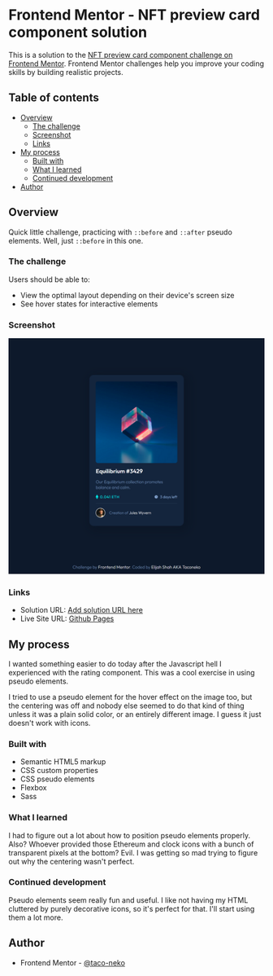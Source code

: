 # Frontend Mentor - NFT preview card component solution

This is a solution to the [NFT preview card component challenge on Frontend Mentor](https://www.frontendmentor.io/challenges/nft-preview-card-component-SbdUL_w0U). Frontend Mentor challenges help you improve your coding skills by building realistic projects. 

## Table of contents

- [Overview](#overview)
  - [The challenge](#the-challenge)
  - [Screenshot](#screenshot)
  - [Links](#links)
- [My process](#my-process)
  - [Built with](#built-with)
  - [What I learned](#what-i-learned)
  - [Continued development](#continued-development)
- [Author](#author)

## Overview

Quick little challenge, practicing with `::before` and `::after` pseudo elements. Well, just `::before` in this one.

### The challenge

Users should be able to:

- View the optimal layout depending on their device's screen size
- See hover states for interactive elements

### Screenshot

![](./images/screenshot.png)

### Links

- Solution URL: [Add solution URL here](https://your-solution-url.com)
- Live Site URL: [Github Pages](https://taco-neko.github.io/frontend-mentor-nft-card-component/)

## My process

I wanted something easier to do today after the Javascript hell I experienced with the rating component. This was a cool exercise in using pseudo elements.

I tried to use a pseudo element for the hover effect on the image too, but the centering was off and nobody else seemed to do that kind of thing unless it was a plain solid color, or an entirely different image. I guess it just doesn't work with icons.

### Built with

- Semantic HTML5 markup
- CSS custom properties
- CSS pseudo elements
- Flexbox
- Sass

### What I learned

I had to figure out a lot about how to position pseudo elements properly. Also? Whoever provided those Ethereum and clock icons with a bunch of transparent pixels at the bottom? Evil. I was getting so mad trying to figure out why the centering wasn't perfect.

### Continued development

Pseudo elements seem really fun and useful. I like not having my HTML cluttered by purely decorative icons, so it's perfect for that. I'll start using them a lot more.

## Author

- Frontend Mentor - [@taco-neko](https://www.frontendmentor.io/profile/taco-neko)
